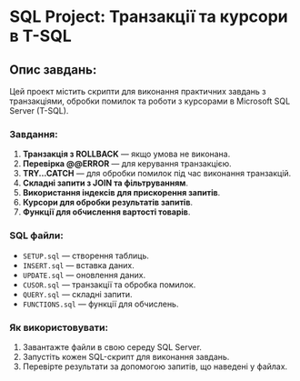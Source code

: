 # SQL Project: Транзакції та курсори в T-SQL

## Опис завдань:
Цей проект містить скрипти для виконання практичних завдань з транзакціями, обробки помилок та роботи з курсорами в Microsoft SQL Server (T-SQL).

### Завдання:
1. **Транзакція з ROLLBACK** — якщо умова не виконана.
2. **Перевірка @@ERROR** — для керування транзакцією.
3. **TRY...CATCH** — для обробки помилок під час виконання транзакцій.
4. **Складні запити з JOIN та фільтруванням**.
5. **Використання індексів для прискорення запитів**.
6. **Курсори для обробки результатів запитів**.
7. **Функції для обчислення вартості товарів**.

### SQL файли:
- `SETUP.sql` — створення таблиць.
- `INSERT.sql` — вставка даних.
- `UPDATE.sql` — оновлення даних.
- `CUSOR.sql` — транзакції та обробка помилок.
- `QUERY.sql` — складні запити.
- `FUNCTIONS.sql` — функції для обчислень.

### Як використовувати:
1. Завантажте файли в свою середу SQL Server.
2. Запустіть кожен SQL-скрипт для виконання завдань.
3. Перевірте результати за допомогою запитів, що наведені у файлах.
